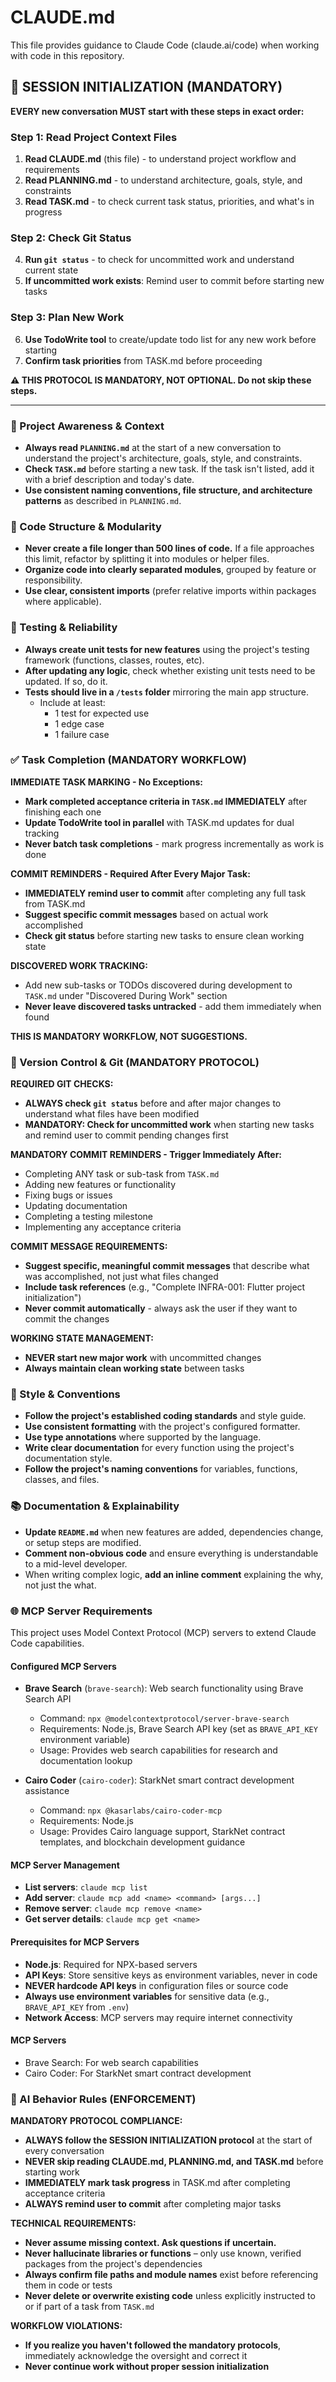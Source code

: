 # CLAUDE.md

This file provides guidance to Claude Code (claude.ai/code) when working with code in this repository.

## 🚀 SESSION INITIALIZATION (MANDATORY)

**EVERY new conversation MUST start with these steps in exact order:**

### Step 1: Read Project Context Files
1. **Read CLAUDE.md** (this file) - to understand project workflow and requirements
2. **Read PLANNING.md** - to understand architecture, goals, style, and constraints  
3. **Read TASK.md** - to check current task status, priorities, and what's in progress

### Step 2: Check Git Status
4. **Run `git status`** - to check for uncommitted work and understand current state
5. **If uncommitted work exists**: Remind user to commit before starting new tasks

### Step 3: Plan New Work
6. **Use TodoWrite tool** to create/update todo list for any new work before starting
7. **Confirm task priorities** from TASK.md before proceeding

**⚠️ THIS PROTOCOL IS MANDATORY, NOT OPTIONAL. Do not skip these steps.**

---

### 🔄 Project Awareness & Context
- **Always read `PLANNING.md`** at the start of a new conversation to understand the project's architecture, goals, style, and constraints.
- **Check `TASK.md`** before starting a new task. If the task isn't listed, add it with a brief description and today's date.
- **Use consistent naming conventions, file structure, and architecture patterns** as described in `PLANNING.md`.

### 🧱 Code Structure & Modularity
- **Never create a file longer than 500 lines of code.** If a file approaches this limit, refactor by splitting it into modules or helper files.
- **Organize code into clearly separated modules**, grouped by feature or responsibility.
- **Use clear, consistent imports** (prefer relative imports within packages where applicable).

### 🧪 Testing & Reliability
- **Always create unit tests for new features** using the project's testing framework (functions, classes, routes, etc).
- **After updating any logic**, check whether existing unit tests need to be updated. If so, do it.
- **Tests should live in a `/tests` folder** mirroring the main app structure.
  - Include at least:
    - 1 test for expected use
    - 1 edge case
    - 1 failure case

### ✅ Task Completion (MANDATORY WORKFLOW)

**IMMEDIATE TASK MARKING - No Exceptions:**
- **Mark completed acceptance criteria in `TASK.md` IMMEDIATELY** after finishing each one
- **Update TodoWrite tool in parallel** with TASK.md updates for dual tracking
- **Never batch task completions** - mark progress incrementally as work is done

**COMMIT REMINDERS - Required After Every Major Task:**
- **IMMEDIATELY remind user to commit** after completing any full task from TASK.md
- **Suggest specific commit messages** based on actual work accomplished
- **Check git status** before starting new tasks to ensure clean working state

**DISCOVERED WORK TRACKING:**
- Add new sub-tasks or TODOs discovered during development to `TASK.md` under "Discovered During Work" section
- **Never leave discovered tasks untracked** - add them immediately when found

**THIS IS MANDATORY WORKFLOW, NOT SUGGESTIONS.**

### 🔄 Version Control & Git (MANDATORY PROTOCOL)

**REQUIRED GIT CHECKS:**
- **ALWAYS check `git status`** before and after major changes to understand what files have been modified
- **MANDATORY: Check for uncommitted work** when starting new tasks and remind user to commit pending changes first

**MANDATORY COMMIT REMINDERS - Trigger Immediately After:**
  - Completing ANY task or sub-task from `TASK.md`
  - Adding new features or functionality
  - Fixing bugs or issues
  - Updating documentation
  - Completing a testing milestone
  - Implementing any acceptance criteria

**COMMIT MESSAGE REQUIREMENTS:**
- **Suggest specific, meaningful commit messages** that describe what was accomplished, not just what files changed
- **Include task references** (e.g., "Complete INFRA-001: Flutter project initialization")
- **Never commit automatically** - always ask the user if they want to commit the changes

**WORKING STATE MANAGEMENT:**
- **NEVER start new major work** with uncommitted changes
- **Always maintain clean working state** between tasks

### 📎 Style & Conventions
- **Follow the project's established coding standards** and style guide.
- **Use consistent formatting** with the project's configured formatter.
- **Use type annotations** where supported by the language.
- **Write clear documentation** for every function using the project's documentation style.
- **Follow the project's naming conventions** for variables, functions, classes, and files.

### 📚 Documentation & Explainability
- **Update `README.md`** when new features are added, dependencies change, or setup steps are modified.
- **Comment non-obvious code** and ensure everything is understandable to a mid-level developer.
- When writing complex logic, **add an inline comment** explaining the why, not just the what.

### 🌐 MCP Server Requirements
This project uses Model Context Protocol (MCP) servers to extend Claude Code capabilities.

#### Configured MCP Servers
- **Brave Search** (`brave-search`): Web search functionality using Brave Search API
  - Command: `npx @modelcontextprotocol/server-brave-search`
  - Requirements: Node.js, Brave Search API key (set as `BRAVE_API_KEY` environment variable)
  - Usage: Provides web search capabilities for research and documentation lookup

- **Cairo Coder** (`cairo-coder`): StarkNet smart contract development assistance
  - Command: `npx @kasarlabs/cairo-coder-mcp`
  - Requirements: Node.js
  - Usage: Provides Cairo language support, StarkNet contract templates, and blockchain development guidance

#### MCP Server Management
- **List servers**: `claude mcp list`
- **Add server**: `claude mcp add <name> <command> [args...]`
- **Remove server**: `claude mcp remove <name>`
- **Get server details**: `claude mcp get <name>`

#### Prerequisites for MCP Servers
- **Node.js**: Required for NPX-based servers
- **API Keys**: Store sensitive keys as environment variables, never in code
- **NEVER hardcode API keys** in configuration files or source code
- **Always use environment variables** for sensitive data (e.g., `BRAVE_API_KEY` from `.env`)
- **Network Access**: MCP servers may require internet connectivity

#### MCP Servers
- Brave Search: For web search capabilities
- Cairo Coder: For StarkNet smart contract development

### 🧠 AI Behavior Rules (ENFORCEMENT)

**MANDATORY PROTOCOL COMPLIANCE:**
- **ALWAYS follow the SESSION INITIALIZATION protocol** at the start of every conversation
- **NEVER skip reading CLAUDE.md, PLANNING.md, and TASK.md** before starting work
- **IMMEDIATELY mark task progress** in TASK.md after completing acceptance criteria
- **ALWAYS remind user to commit** after completing major tasks

**TECHNICAL REQUIREMENTS:**
- **Never assume missing context. Ask questions if uncertain.**
- **Never hallucinate libraries or functions** – only use known, verified packages from the project's dependencies
- **Always confirm file paths and module names** exist before referencing them in code or tests
- **Never delete or overwrite existing code** unless explicitly instructed to or if part of a task from `TASK.md`

**WORKFLOW VIOLATIONS:**
- **If you realize you haven't followed the mandatory protocols**, immediately acknowledge the oversight and correct it
- **Never continue work without proper session initialization**